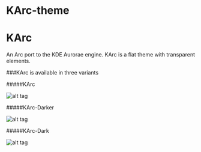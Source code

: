 # KArc-theme

# KArc
An Arc port to the KDE Aurorae engine. KArc is a flat theme with transparent elements. 

###KArc is available in three variants 


#####KArc

![alt tag](http://i.imgur.com/BCgStHS.png)

#####KArc-Darker

![alt tag](http://i.imgur.com/q73i1Re.png)

#####KArc-Dark

![alt tag](http://i.imgur.com/eN4LWgG.png)

